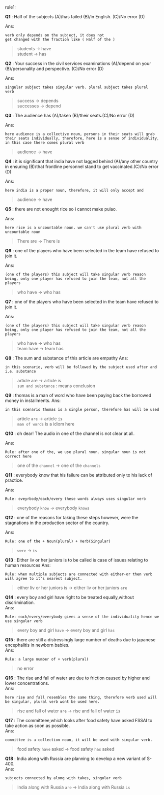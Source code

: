 rule1: 

**Q1** : Half of the subjects (A)/has failed (B)/in English.
(C)/No error (D)

Ans: 
```
verb only depends on the subject, it does not 
get changed with the fraction like ( Half of the )
```
> students -> have  
> student -> has   
  

**Q2** : Your success in the civil services examinations (A)/depend on your (B)/personality and perspective.
(C)/No error (D)

Ans: 
```
singular subject takes singular verb. plural subject takes plural
verb
```

> success -> depends  
> successes -> depend

**Q3** : The audience has (A)/taken (B)/their seats.(C)/No error (D)

Ans: 
```
here audience is a collective noun, persons in their seats will grab their seats individually, therefore, here is a sense of individuality, in this case there comes plural verb
```

> audience -> have  

**Q4** : it is significant that india have not lagged behind (A)/any other country in ensuring (B)/that frontline personnel stand to get vaccinated.(C)/No error (D)

Ans: 
```
here india is a proper noun, therefore, it will only accept and 
```

> audience -> have

**Q5** : there are not enought rice so i cannot make pulao.

Ans: 
```
here rice is a uncountable noun. we can't use plural verb with uncountable noun
```

> There are -> There is  

**Q6** : one of the players who have been selected in the team have refused to join it.

Ans: 
```
(one of the players) this subject will take singular verb reason being, only one player has refused to join the team, not all the players
```
> who have -> who has


**Q7** : one of the players who have been selected in the team have refused to join it.

Ans: 
```
(one of the players) this subject will take singular verb reason being, only one player has refused to join the team, not all the players
```
> who have -> who has  
> team have -> team has


**Q8** : The sum and substance of this article are empathy
Ans: 
```
in this scenario, verb will be followed by the subject used after and i.e. substance
```
> article are -> article is  
`sum and substance` : means conclusion 

**Q9** : thomas is a man of word who have been paying back the borrowed money in installments.
Ans: 
```
in this scenario thomas is a single person, therefore has will be used
```
>  article `are` -> article `is`  
`man of words` is a idiom here

**Q10** : oh dear! The audio in one of the channel is not clear at all.

Ans: 
```
Rule: after one of the, we use plural noun. singular noun is not correct here
```
>  one of the `channel` -> one of the `channels`  

**Q11** : everybody know that his failure can be attributed only to his lack of practice.

Ans: 
```
Rule: eveyrbody/each/every these words always uses singular verb
```
>  everybody `know` -> everybody `knows`

**Q12** : one of the reasons for taking these steps however, were the stagnations in the production sector of the country.

Ans: 
```
Rule: one of the + Noun(plural) + Verb(Singular)
```
>  `were` -> `is`

**Q13** : Either liv or her juniors is to be called is case of issues relating to human resources
Ans: 
```
Rule: when multiple subjects are connected with either-or then verb will agree to it's nearest subject.
```
>  either liv or her juniors is -> either liv or her juniors `are`


**Q14** : every boy and girl  have right to be treated equally,without discrimination.  
Ans: 
```
Rule: each/every/everybody gives a sense of the individuality hence we use singular verb
```
>  every boy and girl `have` -> every boy and girl `has`


**Q15** : there are still a distressingly large number of deaths due to japanese encephalitis in newborn babies.  
Ans: 
```
Rule: a large number of + verb(plural)
```
>  no error


**Q16** : The rise and fall of water are due to friction caused by higher and lower concentrations.  
Ans: 
```
here rise and fall resembles the same thing, therefore verb used will be singular, plural verb wont be used here.
```
>  rise and fall of water `are` -> rise and fall of water `is`

**Q17** : The committeee,which looks after food safety have asked FSSAI to take action as soon as possible.  
Ans: 
```
committee is a collection noun, it will be used with singular verb.
```
>  food safety `have` asked -> food safety `has` asked


**Q18** : India along with Russia are planning to develop a new variant of S-400.  
Ans: 
```
subjects connected by along with takes, singular verb
```
>  India along with Russia `are` -> India along with Russia `is`



























